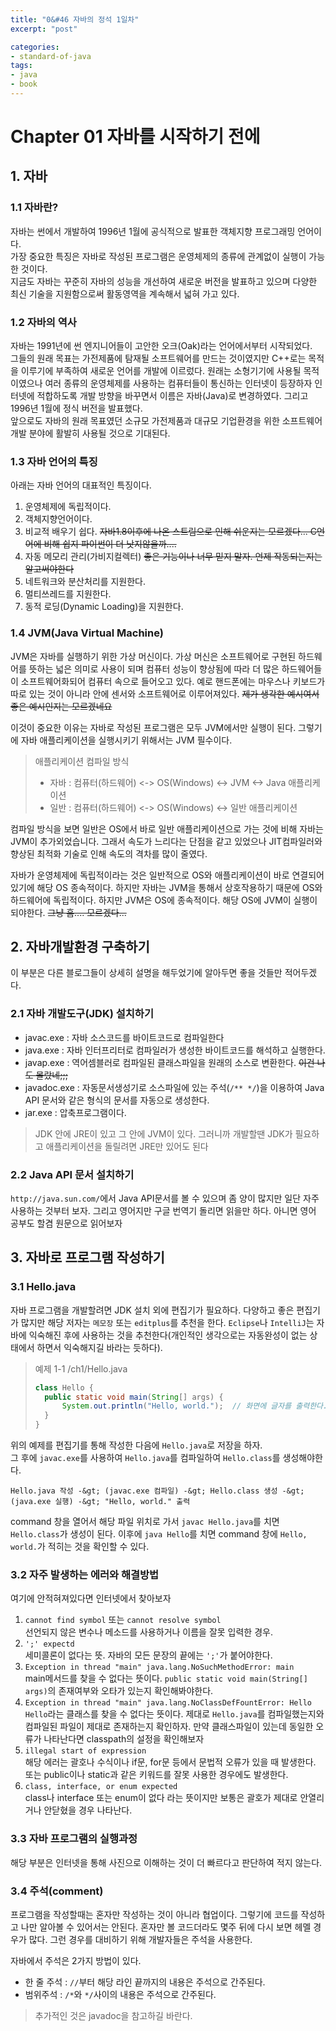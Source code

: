 ```yaml
---
title: "0&#46 자바의 정석 1일차"
excerpt: "post"

categories:
- standard-of-java
tags:
- java
- book
---
```


# Chapter 01 자바를 시작하기 전에

## 1. 자바

### 1.1 자바란?
자바는 썬에서 개발하여 1996년 1월에 공식적으로 발표한 객체지향 프로그래밍 언어이다.  
가장 중요한 특징은 자바로 작성된 프로그램은 운영체제의 종류에 관계없이 실행이 가능한 것이다.  
지금도 자바는 꾸준히 자바의 성능을 개선하여 새로운 버전을 발표하고 있으며 다양한 최신 기술을 지원함으로써 활동영역을 계속해서 넓혀 가고 있다.

### 1.2 자바의 역사
자바는 1991년에 썬 엔지니어들이 고안한 오크(Oak)라는 언어에서부터 시작되었다.  
그들의 원래 목표는 가전제품에 탐재될 소프트웨어를 만드는 것이였지만 C++로는 목적을 이루기에 부족하여 새로운 언어를 개발에 이르렀다. 원래는 소형기기에 사용될 목적이였으나 여러 종류의 운영체제를 사용하는 컴퓨터들이 통신하는 인터넷이 등장하자 인터넷에 적합하도록 개발 방향을 바꾸면서 이름은 자바(Java)로 변경하였다. 그리고 1996년 1월에 정식 버전을 발표했다.  
앞으로도 자바의 원래 목표였던 소규모 가전제품과 대규모 기업환경을 위한 소프트웨어 개발 분야에 활발히 사용될 것으로 기대된다.

### 1.3 자바 언어의 특징
아래는 자바 언어의 대표적인 특징이다.
1. 운영체제에 독립적이다.
2. 객체지향언어이다.
3. 비교적 배우기 쉽다. ~~자바1.8이후에 나온 스트림으로 인해 쉬운지는 모르겠다... C언어에 비해 쉽지 파이썬이 더 낫지않을까....~~
4. 자동 메모리 관리(가비지컬렉터) ~~좋은 기능이나 너무 믿지 말자. 언제 작동되는지는 알고써야한다~~
5. 네트워크와 분산처리를 지원한다.
6. 멀티쓰레드를 지원한다.
7. 동적 로딩(Dynamic Loading)을 지원한다.

### 1.4 JVM(Java Virtual Machine)
JVM은 자바를 실행하기 위한 가상 머신이다.  가상  머신은 소프트웨어로 구현된 하드웨어를 뜻하는 넓은 의미로 사용이 되며 컴퓨터 성능이 향상됨에 따라 더 많은 하드웨어들이 소프트웨어화되어 컴퓨터 속으로 들어오고 있다. 예로 핸드폰에는 마우스나 키보드가 따로 있는 것이 아니라 안에 센서와 소프트웨어로 이루어져있다. ~~제가 생각한 예시여서 좋은 예시인지는 모르겠네요~~

이것이 중요한 이유는 자바로 작성된 프로그램은 모두 JVM에서만 실행이 된다. 그렇기에 자바 애플리케이션을 실행시키기 위해서는 JVM 필수이다.

> 애플리케이션 컴파일 방식
> - 자바 : 컴퓨터(하드웨어) &lt;-&gt; OS(Windows) &lt;-&gt; JVM &lt;-&gt; Java 애플리케이션
> - 일반 : 컴퓨터(하드웨어) &lt;-&gt; OS(Windows) &lt;-&gt; 일반 애플리케이션

컴파일 방식을 보면 일반은 OS에서 바로 일반 애플리케이션으로 가는 것에 비해 자바는 JVM이 추가외었습니다. 그래서 속도가 느리다는 단점을 같고 있었으나 JIT컴파일러와 향상된 최적화 기술로 인해 속도의 격차를 많이 줄였다.

자바가 운영체제에 독립적이라는 것은 일반적으로 OS와 애플리케이션이 바로 연결되어있기에 해당 OS 종속적이다. 하지만 자바는 JVM을 통해서 상호작용하기 때문에 OS와 하드웨어에 독립적이다. 하지만 JVM은 OS에 종속적이다. 해당 OS에 JVM이 실행이 되야한다. ~~그냥 흠.... 모르겠다...~~


## 2. 자바개발환경 구축하기
이 부분은 다른 블로그들이 상세히 설명을 해두었기에 알아두면 좋을 것들만 적어두겠다.

### 2.1 자바 개발도구(JDK) 설치하기
- javac.exe : 자바 소스코드를 바이트코드로 컴파일한다
- java.exe : 자바 인터프리터로 컴파일러가 생성한 바이트코드를 해석하고 실행한다.
- javap.exe : 역어셈블러로 컴파일된 클래스파일을 원래의 소스로 변환한다. ~~이건 나도 몰랐네;;;~~
- javadoc.exe : 자동문서생성기로 소스파일에 있는 주석(`/** */`)을 이용하여 Java API 문서와 같은 형식의 문서를 자동으로 생성한다.
- jar.exe : 압축프로그램이다.

> JDK 안에 JRE이 있고 그 안에 JVM이 있다. 그러니까 개발할땐 JDK가 필요하고 애플리케이션을 돌릴려면 JRE만 있어도 된다

### 2.2 Java API 문서 설치하기
`http://java.sun.com/`에서 Java API문서를 볼 수 있으며 좀 양이 많지만 일단 자주 사용하는 것부터 보자. 그리고 영어지만 구글 번역기 돌리면 읽을만 하다. 아니면 영어 공부도 할겸 원문으로 읽어보자


## 3. 자바로 프로그램 작성하기

### 3.1 Hello.java
자바 프로그램을 개발할려면 JDK 설치 외에 편집기가 필요하다. 다양하고 좋은 편집기가 많지만 해당 저자는 `메모장` 또는 `editplus`를 추천을 한다. `Eclipse`나 `IntelliJ`는 자바에 익숙해진 후에 사용하는 것을 추천한다(개인적인 생각으로는 자동완성이 없는 상태에서 하면서 익숙해지길 바라는 듯하다).
> 예제 1-1 /ch1/Hello.java
> ```java
> class Hello {
>   public static void main(String[] args) {
>       System.out.println("Hello, world.");  // 화면에 글자를 출력한다.
>   }
> }
> ```
위의 예제를 편집기를 통해 작성한 다음에 `Hello.java`로 저장을 하자.  
그 후에 `javac.exe`를 사용하여 `Hello.java`를 컴파일하여 `Hello.class`를 생성해야한다.

    Hello.java 작성 -&gt; (javac.exe 컴파일) -&gt; Hello.class 생성 -&gt; (java.exe 실행) -&gt; "Hello, world." 출력
command 창을 열어서 해당 파일 위치로 가서 `javac Hello.java`를 치면 `Hello.class`가 생성이 된다. 이후에 `java Hello`를 치면 command 창에 `Hello, world.`가 적히는 것을 확인할 수 있다.

### 3.2 자주 발생하는 에러와 해결방법
여기에 안적혀져있다면 인터넷에서 찾아보자
1. `cannot find symbol` 또는 `cannot resolve symbol`  
선언되지 않은 변수나 메소드를 사용하거나 이름을 잘못 입력한 경우.
2. `';' expectd`  
세미콜론이 없다는 뜻. 자바의 모든 문장의 끝에는 `';'`가 붙어야한다.
3. `Exception in thread "main" java.lang.NoSuchMethodError: main`  
main메서드를 찾을 수 없다는 뜻이다. `public static void main(String[] args)`의 존재여부와 오타가 있는지 확인해봐야한다.
4. `Exception in thread "main" java.lang.NoClassDefFountError: Hello`  
`Hello`라는 클래스를 찾을 수 없다는 뜻이다. 제대로 `Hello.java`를 컴파일했는지와 컴파일된 파일이 제대로 존재하는지 확인하자. 만약 클래스파일이 있는데 동일한 오류가 나타난다면 classpath의 설정을 확인해보자
5. `illegal start of expression`  
해당 에러는 괄호나 수식이나 if문, for문 등에서 문법적 오류가 있을 때 발생한다. 또는 public이나 static과 같은 키워드를 잘못 사용한 경우에도 발생한다.
6. `class, interface, or enum expected`  
class나 interface 또는 enum이 없다 라는 뜻이지만 보통은 괄호가 제대로 안열리거나 안닫혔을 경우 나타난다.

### 3.3 자바 프로그램의 실행과정
해당 부분은 인터넷을 통해 사진으로 이해하는 것이 더 빠르다고 판단하여 적지 않는다.

### 3.4 주석(comment)
프로그램을 작성할때는 혼자만 작성하는 것이 아니라 협업이다. 그렇기에 코드를 작성하고 나만 알아볼 수 있어서는 안된다. 혼자만 볼 코드더라도 몇주 뒤에 다시 보면 헤멜 경우가 많다. 그런 경우를 대비하기 위해 개발자들은 주석을 사용한다.

자바에서 주석은 2가지 방법이 있다.
 - 한 줄 주석 : `//`부터 해당 라인 끝까지의 내용은 주석으로 간주된다.
 - 범위주석 : `/*`와 `*/`사이의 내용은 주석으로 간주된다.
> 추가적인 것은 javadoc을 참고하길 바란다.
